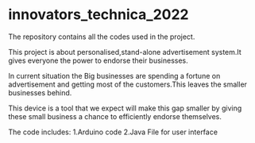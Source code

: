 # innovators_technica_2022
The repository contains all the codes used in the project.

This project is about personalised,stand-alone advertisement system.It gives everyone the power to endorse their businesses.

In current situation the Big businesses are spending a fortune on advertisement and getting most of the customers.This leaves the smaller businesses behind.

This device is a tool that we expect will make this gap smaller by giving these small business a chance to efficiently endorse themselves.

The code includes:
1.Arduino code
2.Java File for user interface
